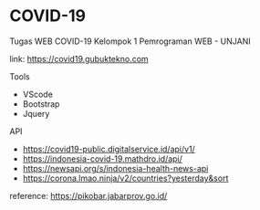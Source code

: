 # COVID-19

Tugas WEB COVID-19 Kelompok 1 Pemrograman WEB - UNJANI

link: https://covid19.gubuktekno.com

Tools
- VScode
- Bootstrap
- Jquery

API
- https://covid19-public.digitalservice.id/api/v1/
- https://indonesia-covid-19.mathdro.id/api/
- https://newsapi.org/s/indonesia-health-news-api
- https://corona.lmao.ninja/v2/countries?yesterday&sort

reference: https://pikobar.jabarprov.go.id/
